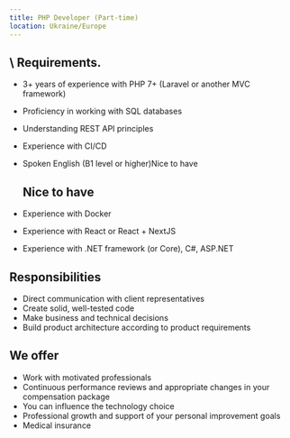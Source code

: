 ```yaml
---
title: PHP Developer (Part-time)
location: Ukraine/Europe
---
```

## \    Requirements.   

* 3+ years of experience with PHP 7+ (Laravel or another MVC framework)
* Proficiency in working with SQL databases
* Understanding REST API principles
* Experience with CI/CD
* Spoken English (B1 level or higher)Nice to have

  ## Nice to have
* Experience with Docker
* Experience with React or React + NextJS
* Experience with .NET framework (or Core), C#, ASP.NET

##    Responsibilities

* Direct communication with client representatives
* Create solid, well-tested code
* Make business and technical decisions
* Build product architecture according to product requirements

##    We offer

* Work with motivated professionals
* Continuous performance reviews and appropriate changes in your compensation package
* You can influence the technology choice
* Professional growth and support of your personal improvement goals
* Medical insurance